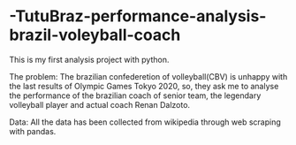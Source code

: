 # -TutuBraz-performance-analysis-brazil-voleyball-coach
This is my first analysis project with python.


The problem: The brazilian confederetion of volleyball(CBV) is unhappy with the last results of Olympic Games Tokyo 2020, so, they ask me to analyse the performance of the brazilian coach of senior team, the legendary volleyball player and actual coach Renan Dalzoto.

Data: All the data has been collected from wikipedia through web scraping with pandas.

